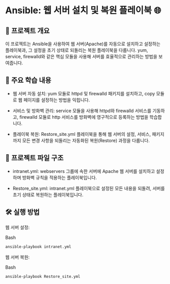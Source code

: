 # Ansible: 웹 서버 설치 및 복원 플레이북 🌐
## 📖 프로젝트 개요
이 프로젝트는 Ansible을 사용하여 웹 서버(Apache)를 자동으로 설치하고 설정하는 플레이북과, 그 설정을 초기 상태로 되돌리는 복원 플레이북을 다룹니다. yum, service, firewalld와 같은 핵심 모듈을 사용해 서버를 효율적으로 관리하는 방법을 보여줍니다.

## 🚀 주요 학습 내용
+ 웹 서버 자동 설치: yum 모듈로 httpd 및 firewalld 패키지를 설치하고, copy 모듈로 웹 페이지를 설정하는 방법을 익힙니다.

+ 서비스 및 방화벽 관리: service 모듈을 사용해 httpd와 firewalld 서비스를 기동하고, firewalld 모듈로 http 서비스를 방화벽에 영구적으로 등록하는 방법을 학습합니다.

+ 플레이북 복원: Restore_site.yml 플레이북을 통해 웹 서버의 설정, 서비스, 패키지까지 모든 변경 사항을 되돌리는 자동화된 복원(Restore) 과정을 다룹니다.

## 📂 프로젝트 파일 구조
+ intranet.yml: webservers 그룹에 속한 서버에 Apache 웹 서버를 설치하고 설정하며 방화벽 규칙을 적용하는 플레이북입니다.

+ Restore_site.yml: intranet.yml 플레이북으로 설정된 모든 내용을 되돌려, 서버를 초기 상태로 복원하는 플레이북입니다.

## 🛠️ 실행 방법
웹 서버 설정:

Bash
```bash
ansible-playbook intranet.yml
```
웹 서버 복원:

Bash
```bash
ansible-playbook Restore_site.yml
```
